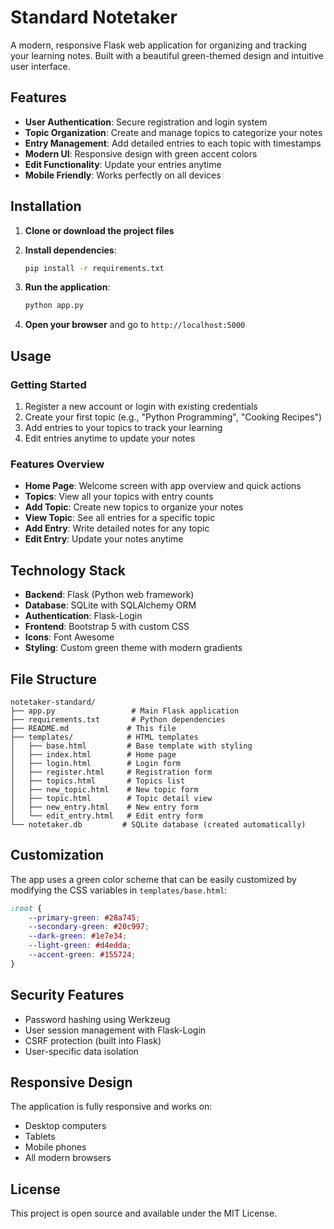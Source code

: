 # Standard Notetaker

A modern, responsive Flask web application for organizing and tracking your learning notes. Built with a beautiful green-themed design and intuitive user interface.

## Features

- **User Authentication**: Secure registration and login system
- **Topic Organization**: Create and manage topics to categorize your notes
- **Entry Management**: Add detailed entries to each topic with timestamps
- **Modern UI**: Responsive design with green accent colors
- **Edit Functionality**: Update your entries anytime
- **Mobile Friendly**: Works perfectly on all devices

## Installation

1. **Clone or download the project files**

2. **Install dependencies**:
   ```bash
   pip install -r requirements.txt
   ```

3. **Run the application**:
   ```bash
   python app.py
   ```

4. **Open your browser** and go to `http://localhost:5000`

## Usage

### Getting Started
1. Register a new account or login with existing credentials
2. Create your first topic (e.g., "Python Programming", "Cooking Recipes")
3. Add entries to your topics to track your learning
4. Edit entries anytime to update your notes

### Features Overview
- **Home Page**: Welcome screen with app overview and quick actions
- **Topics**: View all your topics with entry counts
- **Add Topic**: Create new topics to organize your notes
- **View Topic**: See all entries for a specific topic
- **Add Entry**: Write detailed notes for any topic
- **Edit Entry**: Update your notes anytime

## Technology Stack

- **Backend**: Flask (Python web framework)
- **Database**: SQLite with SQLAlchemy ORM
- **Authentication**: Flask-Login
- **Frontend**: Bootstrap 5 with custom CSS
- **Icons**: Font Awesome
- **Styling**: Custom green theme with modern gradients

## File Structure

```
notetaker-standard/
├── app.py                 # Main Flask application
├── requirements.txt       # Python dependencies
├── README.md             # This file
├── templates/            # HTML templates
│   ├── base.html         # Base template with styling
│   ├── index.html        # Home page
│   ├── login.html        # Login form
│   ├── register.html     # Registration form
│   ├── topics.html       # Topics list
│   ├── new_topic.html    # New topic form
│   ├── topic.html        # Topic detail view
│   ├── new_entry.html    # New entry form
│   └── edit_entry.html   # Edit entry form
└── notetaker.db         # SQLite database (created automatically)
```

## Customization

The app uses a green color scheme that can be easily customized by modifying the CSS variables in `templates/base.html`:

```css
:root {
    --primary-green: #28a745;
    --secondary-green: #20c997;
    --dark-green: #1e7e34;
    --light-green: #d4edda;
    --accent-green: #155724;
}
```

## Security Features

- Password hashing using Werkzeug
- User session management with Flask-Login
- CSRF protection (built into Flask)
- User-specific data isolation

## Responsive Design

The application is fully responsive and works on:
- Desktop computers
- Tablets
- Mobile phones
- All modern browsers

## License

This project is open source and available under the MIT License. 